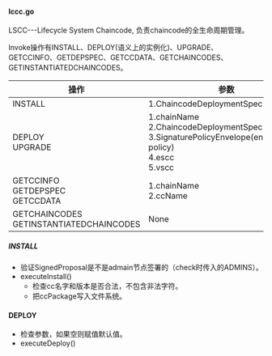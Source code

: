 #### lccc.go

LSCC---Lifecycle System Chaincode, 负责chaincode的全生命周期管理。

Invoke操作有INSTALL、DEPLOY(语义上的实例化)、UPGRADE、GETCCINFO、GETDEPSPEC、GETCCDATA、GETCHAINCODES、GETINSTANTIATEDCHAINCODES。

| 操作 | 参数 |
| -- | -- |
| INSTALL | 1.ChaincodeDeploymentSpec |
| DEPLOY <br> UPGRADE | 1.chainName <br> 2.ChaincodeDeploymentSpec <br> 3.SignaturePolicyEnvelope(endorsement policy) <br> 4.escc <br> 5.vscc|
| GETCCINFO <br> GETDEPSPEC <br> GETCCDATA | 1.chainName <br> 2.ccName |
| GETCHAINCODES <br> GETINSTANTIATEDCHAINCODES | None |

##### INSTALL

- 验证SignedProposal是不是admain节点签署的（check时传入的ADMINS）。
- executeInstall()
    - 检查cc名字和版本是否合法，不包含非法字符。
    - 把ccPackage写入文件系统。

#### DEPLOY

- 检查参数，如果空则赋值默认值。
- executeDeploy()
